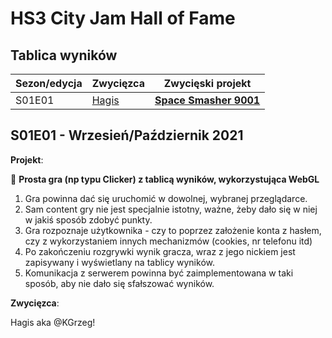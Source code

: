 # HS3 City Jam Hall of Fame

## Tablica wyników

| Sezon/edycja         | Zwycięzca     | Zwycięski projekt |
|--------------|-----------|------------|
| S01E01 | [Hagis](https://github.com/KGrzeg)      | [**Space Smasher 9001**](https://mystifying-hypatia-4b1cef.netlify.app/)  |

## S01E01 - Wrzesień/Październik 2021

**Projekt**:

:robot:  **Prosta gra (np typu Clicker) z tablicą wyników, wykorzystująca WebGL**

1. Gra powinna dać się uruchomić w dowolnej, wybranej przeglądarce. 
2. Sam content gry nie jest specjalnie istotny, ważne, żeby dało się w niej w jakiś sposób zdobyć punkty.
3. Gra rozpoznaje użytkownika - czy to poprzez założenie konta z hasłem, czy z wykorzystaniem innych mechanizmów (cookies, nr telefonu itd)
4. Po zakończeniu rozgrywki wynik gracza, wraz z jego nickiem jest zapisywany i wyświetlany na tablicy wyników.
5. Komunikacja z serwerem powinna być zaimplementowana w taki sposób, aby nie dało się sfałszować wyników.

**Zwycięzca**:

Hagis aka @KGrzeg!
